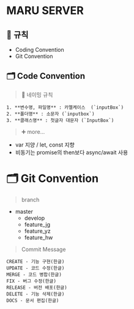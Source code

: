 # MARU SERVER

## 📘 규칙

* Coding Convention
* Git Convention

## 🗂 Code Convention

> 👅 네이밍 규칙

```
1. **변수명, 파일명** : 카멜케이스  (`inputBox`)
2. **폴더명** : 소문자 (`inputbox`)
3. **클래스명** : 첫글자 대문자 (`InputBox`)
```

> ➕ more...

* var 지양 / let, const 지향
* 비동기는 promise의 then보다 async/await 사용


# 🗂 Git Convention

> branch

* master
  * develop
  * feature_jg
  * feature_yz
  * feature_hw
  

> Commit Message

```
CREATE - 기능 구현(한글)
UPDATE - 코드 수정(한글)
MERGE - 코드 병합(한글)
FIX - 버그 수정(한글)
RELEASE - 버전 배포(한글)
DELETE - 기능 삭제(한글)
DOCS - 문서 편집(한글)
```
